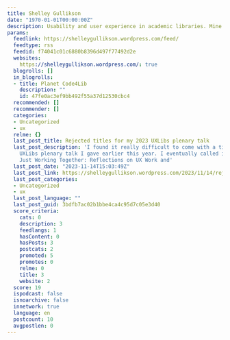 ```yaml
---
title: Shelley Gullikson
date: "1970-01-01T00:00:00Z"
description: Usability and user experience in academic libraries. Mine mostly.
params:
  feedlink: https://shelleygullikson.wordpress.com/feed/
  feedtype: rss
  feedid: f74041c01c6880b8396d497f77492d2e
  websites:
    https://shelleygullikson.wordpress.com/: true
  blogrolls: []
  in_blogrolls:
  - title: Planet Code4Lib
    description: ""
    id: 47fe0ac3ef9bb492f55a37d12530cbc4
  recommended: []
  recommender: []
  categories:
  - Uncategorized
  - ux
  relme: {}
  last_post_title: Rejected titles for my 2023 UXLibs plenary talk
  last_post_description: 'I found it really difficult to come with a title for the
    UXLibs plenary talk I gave earlier this year. I eventually called it “More Than
    Just Working Together: Reflections on UX Work and'
  last_post_date: "2023-11-14T15:03:49Z"
  last_post_link: https://shelleygullikson.wordpress.com/2023/11/14/rejected-titles-for-my-2023-uxlibs-plenary-talk/
  last_post_categories:
  - Uncategorized
  - ux
  last_post_language: ""
  last_post_guid: 3bdfb7ac02b1bbe4ca4c95d7c05e3d40
  score_criteria:
    cats: 0
    description: 3
    feedlangs: 1
    hasContent: 0
    hasPosts: 3
    postcats: 2
    promoted: 5
    promotes: 0
    relme: 0
    title: 3
    website: 2
  score: 19
  ispodcast: false
  isnoarchive: false
  innetwork: true
  language: en
  postcount: 10
  avgpostlen: 0
---
```

